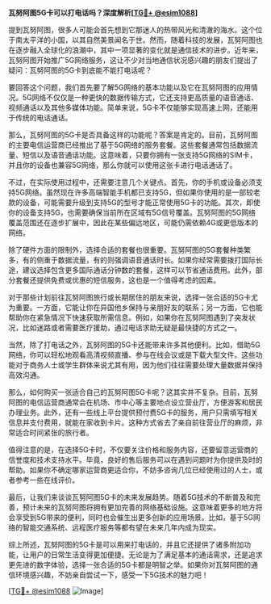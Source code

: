 **瓦努阿图5G卡可以打电话吗？深度解析[[TG💪+ @esim1088](https://t.me/s/esim1088)]**

提到瓦努阿图，很多人可能会首先想到它那迷人的热带风光和清澈的海水。这个位于南太平洋的小国，以其自然美景闻名于世。然而，随着科技的发展，瓦努阿图也在逐步融入全球化的浪潮中，其中一项显著的变化就是通信技术的进步。近年来，瓦努阿图开始推广5G网络服务，这让不少对当地通信状况感兴趣的朋友们提出了疑问：瓦努阿图的5G卡到底能不能打电话呢？

要回答这个问题，我们首先要了解5G网络的基本功能以及它在瓦努阿图的应用情况。5G网络不仅仅是一种更快的数据传输方式，它还支持更高质量的语音通话、视频通话以及其他多媒体功能。简单来说，5G卡不仅能够实现高速上网，还能用于传统的电话通话。

那么，瓦努阿图的5G卡是否具备这样的功能呢？答案是肯定的。目前，瓦努阿图的主要电信运营商已经推出了基于5G网络的服务套餐。这些套餐通常包括数据流量、短信以及语音通话功能。这意味着，只要你拥有一张支持5G网络的SIM卡，并且你的设备也兼容5G网络，那么你就可以使用这张卡进行电话通话了。

不过，在实际使用过程中，还需要注意几个关键点。首先，你的手机或设备必须支持5G网络。虽然现在许多高端智能手机都已支持5G，但如果你使用的是一部较老款的设备，可能需要升级到支持5G的型号才能正常使用5G卡的功能。其次，即使你的设备支持5G，也需要确保当前所在区域有5G信号覆盖。瓦努阿图的5G网络覆盖范围还在逐步扩展中，因此在某些偏远地区，可能仍需依赖4G或更低版本的网络。

除了硬件方面的限制外，选择合适的套餐也很重要。瓦努阿图的5G套餐种类繁多，有的侧重于数据流量，有的则强调语音通话时长。如果你经常需要拨打国际长途，建议选择包含更多国际通话分钟数的套餐，这样可以节省通话费用。此外，部分套餐还提供免费或优惠的短信服务，这也是一个值得考虑的因素。

对于那些计划前往瓦努阿图旅行或长期居住的朋友来说，选择一张合适的5G卡尤为重要。一方面，它能让你在异国他乡保持与亲朋好友的联系；另一方面，它也能帮助你在紧急情况下快速获取所需信息。例如，如果你在瓦努阿图遇到了突发状况，比如迷路或者需要医疗援助，通过电话求助无疑是最快捷的方式之一。

当然，除了打电话之外，瓦努阿图的5G卡还能带来许多其他便利。比如，借助5G网络，你可以轻松地观看高清视频直播、参与在线会议或是下载大型文件。这些功能对于商务人士或学生群体来说尤其有用，因为他们往往需要处理大量数据并保持高效沟通。

那么，如何购买一张适合自己的瓦努阿图5G卡呢？这其实并不复杂。目前，瓦努阿图的电信运营商通常会在机场、市中心等主要地点设立营业厅，方便游客和居民办理业务。此外，还有一些线上平台提供预付费5G卡的服务，用户只需填写相关信息并支付费用，就能在家收到卡片。这种方式省去了亲自前往营业厅的麻烦，非常适合时间紧张的旅行者。

值得注意的是，在选择5G卡时，不仅要关注价格和服务内容，还要留意运营商的信誉度和技术支持水平。毕竟，良好的售后服务可以在遇到问题时为你提供及时的帮助。如果你不确定哪家运营商更适合你，不妨多咨询几位已经使用过的人士，或者参考一些在线评价。

最后，让我们来谈谈瓦努阿图5G卡的未来发展趋势。随着5G技术的不断普及和完善，预计未来的瓦努阿图将拥有更加完善的网络基础设施。这意味着更多的地方将会享受到5G带来的便利，同时也会催生出更多创新的应用场景。比如，基于5G网络的智能交通系统、远程医疗服务等都有望在未来几年内成为现实。

综上所述，瓦努阿图的5G卡是可以用来打电话的，并且它还提供了诸多附加功能，让用户的日常生活变得更加便捷。无论是为了满足基本的通话需求，还是追求更先进的数字体验，选择一张合适的5G卡都是明智之举。如果你对瓦努阿图的通信环境感兴趣，不妨亲自尝试一下，感受一下5G技术的魅力吧！

[[TG💪+ @esim1088](https://t.me/s/esim1088) ![Image](https://i.postimg.cc/4NQfJmqS/Snipaste-2025-05-13-00-14-12.png)]